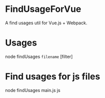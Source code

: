 # FindUsageForVue
 A find usages util for Vue.js + Webpack.
# Usages
 node findUsages `filename` [filter]
 
# Find usages for js files
 node findUsages main.js js
